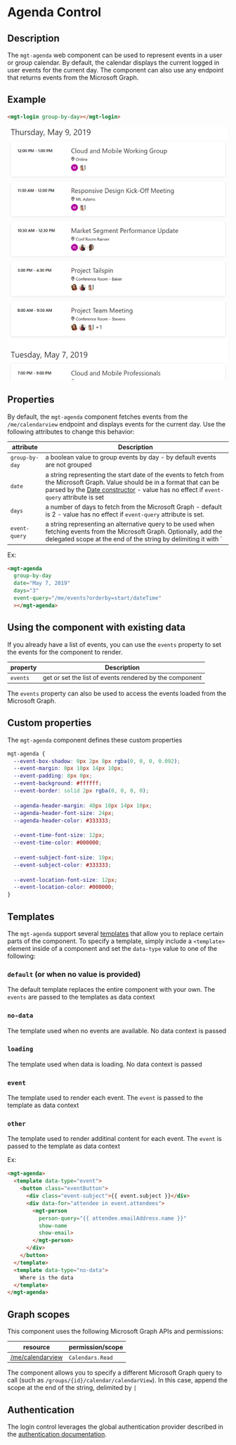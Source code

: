 # Agenda Control

## Description

The `mgt-agenda` web component can be used to represent events in a user or group calendar. By default, the calendar displays the current logged in user events for the current day. The component can also use any endpoint that returns events from the Microsoft Graph. 

## Example

```html
<mgt-login group-by-day></mgt-login>
```

![mgt-agenda](./images/mgt-agenda.png)

## Properties

By default, the `mgt-agenda` component fetches events from the `/me/calendarview` endpoint and displays events for the current day. Use the following attributes to change this behavior:

| attribute | Description |
| --- | --- |
| `group-by-day` | a boolean value to group events by day - by default events are not grouped |
| `date` | a string representing the start date of the events to fetch from the Microsoft Graph. Value should be in a format that can be parsed by the [Date constructor](https://developer.mozilla.org/en-US/docs/Web/JavaScript/Reference/Global_Objects/Date) - value has no effect if `event-query` attribute is set |
| `days` | a number of days to fetch from the Microsoft Graph - default is 2 - value has no effect if `event-query` attribute is set. |
| `event-query` | a string representing an alternative query to be used when fetching events from the Microsoft Graph. Optionally, add the delegated scope at the end of the string by delimiting it with `|` (ex: `"/groups/{id}/calendar/calendarView | group.read.all"`) |

Ex:

```html
<mgt-agenda
  group-by-day
  date="May 7, 2019"
  days="3"
  event-query="/me/events?orderby=start/dateTime"
  ></mgt-agenda>
```

## Using the component with existing data

If you already have a list of events, you can use the `events` property to set the events for the component to render. 

| property | Description |
| --- | --- |
| `events` | get or set the list of events rendered by the component |

The `events` property can also be used to access the events loaded from the Microsoft Graph.

## Custom properties

The `mgt-agenda` component defines these custom properties

```css
mgt-agenda {
  --event-box-shadow: 0px 2px 8px rgba(0, 0, 0, 0.092);
  --event-margin: 0px 10px 14px 10px;
  --event-padding: 8px 0px;
  --event-background: #ffffff;
  --event-border: solid 2px rgba(0, 0, 0, 0);

  --agenda-header-margin: 40px 10px 14px 10px;
  --agenda-header-font-size: 24px;
  --agenda-header-color: #333333;

  --event-time-font-size: 12px;
  --event-time-color: #000000;

  --event-subject-font-size: 19px;
  --event-subject-color: #333333;

  --event-location-font-size: 12px;
  --event-location-color: #000000;
}
```

## Templates

The `mgt-agenda` support several [templates](../style.md) that allow you to replace certain parts of the component. To specify a template, simply include a `<template>` element inside of a component and set the `data-type` value to one of the following:


### `default` (or when no value is provided)

The default template replaces the entire component with your own. The `events` are passed to the templates as data context

### `no-data`

The template used when no events are available. No data context is passed

### `loading`

The template used when data is loading. No data context is passed

### `event`

The template used to render each event. The `event` is passed to the template as data context

### `other`

The template used to render additinal content for each event. The `event` is passed to the template as data context

Ex:

```html
<mgt-agenda>
  <template data-type="event">
    <button class="eventButton">
      <div class="event-subject">{{ event.subject }}</div>
      <div data-for="attendee in event.attendees">
        <mgt-person
          person-query="{{ attendee.emailAddress.name }}"
          show-name
          show-email>
        </mgt-person>
      </div>
    </button>
  </template>
  <template data-type="no-data">
    Where is the data
  </template>
</mgt-agenda>
```

## Graph scopes

This component uses the following Microsoft Graph APIs and permissions:

| resource | permission/scope |
| - | - |
| [/me/calendarview](https://docs.microsoft.com/en-us/graph/api/calendar-list-calendarview?view=graph-rest-1.0) | `Calendars.Read` |

The component allows you to specify a different Microsoft Graph query to call (such as `/groups/{id}/calendar/calendarView`). In this case, append the scope at the end of the string, delimited by `|`

## Authentication

The login control leverages the global authentication provider described in the [authentication documentation](./../providers.md). 


